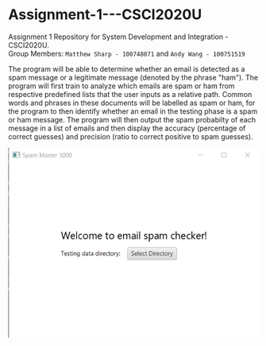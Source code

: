# Assignment-1---CSCI2020U
Assignment 1 Repository for System Development and Integration - CSCI2020U. <br />
Group Members: `Matthew Sharp - 100748071` and `Andy Wang - 100751519`

The program will be able to determine whether an email is detected as a spam message or a legitimate message (denoted by the phrase "ham"). The program will first train to analyze which emails are spam or ham from respective predefined lists that the user inputs as a relative path. Common words and phrases in these documents will be labelled as spam or ham, for the program to then identify whether an email in the testing phase is a spam or ham message. The program will then output the spam probabilty of each message in a list of emails and then display the accuracy (percentage of correct guesses) and precision (ratio to correct positive to spam guesses).

![Alt text](/OpenMenu.png)
